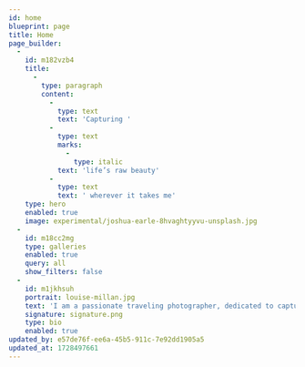 ```yaml
---
id: home
blueprint: page
title: Home
page_builder:
  -
    id: m182vzb4
    title:
      -
        type: paragraph
        content:
          -
            type: text
            text: 'Capturing '
          -
            type: text
            marks:
              -
                type: italic
            text: 'life’s raw beauty'
          -
            type: text
            text: ' wherever it takes me'
    type: hero
    enabled: true
    image: experimental/joshua-earle-8hvaghtyyvu-unsplash.jpg
  -
    id: m18cc2mg
    type: galleries
    enabled: true
    query: all
    show_filters: false
  -
    id: m1jkhsuh
    portrait: louise-millan.jpg
    text: 'I am a passionate traveling photographer, dedicated to capturing the beauty of the world from every angle. Whether it’s the character of city streets, the serenity of vast landscapes, or the unique stories in individual portraits, I seek to immortalize moments through my lens.'
    signature: signature.png
    type: bio
    enabled: true
updated_by: e57de76f-ee6a-45b5-911c-7e92dd1905a5
updated_at: 1728497661
---
```

